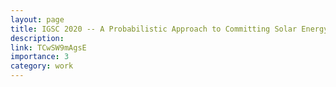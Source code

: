 ```yaml
---
layout: page
title: IGSC 2020 -- A Probabilistic Approach to Committing Solar Energy in Day-ahead Electricity Markets
description: 
link: TCwSW9mAgsE
importance: 3
category: work
---
```


